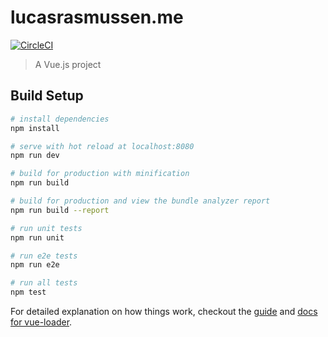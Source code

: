 # lucasrasmussen.me

[![CircleCI](https://circleci.com/gh/RedLucas/lucasrasmussen.me/tree/master.svg?style=svg)](https://circleci.com/gh/RedLucas/lucasrasmussen.me/tree/master)

> A Vue.js project

## Build Setup

``` bash
# install dependencies
npm install

# serve with hot reload at localhost:8080
npm run dev

# build for production with minification
npm run build

# build for production and view the bundle analyzer report
npm run build --report

# run unit tests
npm run unit

# run e2e tests
npm run e2e

# run all tests
npm test
```

For detailed explanation on how things work, checkout the [guide](http://vuejs-templates.github.io/webpack/) and [docs for vue-loader](http://vuejs.github.io/vue-loader).
